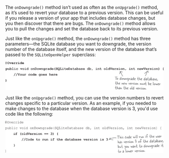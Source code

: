 The `onDowngrade()` method isn’t used as often as the `onUpgrade()` method, as it’s used to revert your database to a previous version. This can be useful if you release a version of your app that includes database changes, but you then discover that there are bugs. The `onDowngrade()` method allows you to pull the changes and set the database back to its previous version.

Just like the `onUpgrade()` method, the `onDowngrade()` method has three parameters—the SQLite database you want to downgrade, the version number of the database itself, and the new version of the database that’s passed to the `SQLiteOpenHelper` superclass:


![](.guides/img/42.png)


Just like the `onUpgrade()` method, you can use the version numbers to revert changes specific to a particular version. As an example, if you needed to make changes to the database when the database version is 3, you'd use code like the following: 

![](.guides/img/43.png)